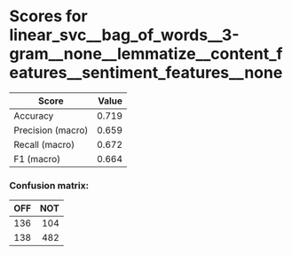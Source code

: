 # Scores for linear_svc__bag_of_words__3-gram__none__lemmatize__content_features__sentiment_features__none
|      Score      |Value|
|-----------------|----:|
|Accuracy         |0.719|
|Precision (macro)|0.659|
|Recall (macro)   |0.672|
|F1 (macro)       |0.664|

### Confusion matrix:
|OFF|NOT|
|--:|--:|
|136|104|
|138|482|
